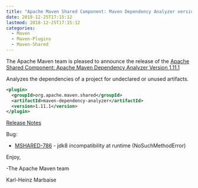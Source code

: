 ```yaml
---
title: "Apache Maven Shared Component: Maven Dependency Analyzer version 1.11.1 Released"
date: 2018-12-25T17:15:12
lastmod: 2018-12-25T17:15:12
categories:
  - Maven
  - Maven-Plugins
  - Maven-Shared
---
```

The Apache Maven team is pleased to announce the release of the 
[Apache Shared Component: Apache Maven Dependency Analyzer Version 1.11.1](https://maven.apache.org/shared/maven-dependency-analyzer/)

Analyzes the dependencies of a project for undeclared or unused artifacts.

```xml
<plugin>
  <groupId>org.apache.maven.shared</groupId>
  <artifactId>maven-dependency-analyzer</artifactId>
  <version>1.11.1</version>
</plugin>
```

<!-- more -->

[Release Notes](https://issues.apache.org/jira/secure/ReleaseNote.jspa?projectId=12317922&version=12344667)

Bug:

 * [MSHARED-786](https://issues.apache.org/jira/browse/MSHARED-786) - jdk8 incompatibility at runtime (NoSuchMethodError)

Enjoy,

-The Apache Maven team

Karl-Heinz Marbaise
